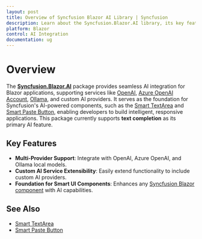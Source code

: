 ```yaml
---
layout: post
title: Overview of Syncfusion Blazor AI Library | Syncfusion
description: Learn about the Syncfusion.Blazor.AI library, its key features, supported AI providers, and how it enables intelligent features in Blazor applications.
platform: Blazor
control: AI Integration
documentation: ug
---
```


# Overview
The [**Syncfusion.Blazor.AI**](https://www.nuget.org/packages/Syncfusion.Blazor.AI) package provides seamless AI integration for Blazor applications, supporting services like [OpenAI](https://help.openai.com/en/articles/4936850-where-do-i-find-my-openai-api-key), [Azure OpenAI Account](https://learn.microsoft.com/en-us/azure/ai-services/openai/how-to/create-resource), [Ollama](https://ollama.com), and custom AI providers. It serves as the foundation for Syncfusion's AI-powered components, such as the [Smart TextArea](https://blazor.syncfusion.com/documentation/smart-textarea/getting-started) and [Smart Paste Button](https://blazor.syncfusion.com/documentation/smart-paste/getting-started), enabling developers to build intelligent, responsive applications. This package currently supports **text completion** as its primary AI feature.

## Key Features
- **Multi-Provider Support**: Integrate with OpenAI, Azure OpenAI, and Ollama local models.
- **Custom AI Service Extensibility**: Easily extend functionality to include custom AI providers.
- **Foundation for Smart UI Components**: Enhances any [Syncfusion Blazor component](https://blazor.syncfusion.com/demos/) with AI capabilities.

## See Also
- [Smart TextArea](https://blazor.syncfusion.com/documentation/smart-textarea/getting-started)
- [Smart Paste Button](https://blazor.syncfusion.com/documentation/smart-paste/getting-started)